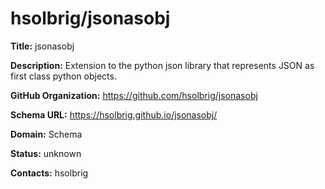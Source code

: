 # hsolbrig/jsonasobj

**Title:** jsonasobj

**Description:** Extension to the python json library that represents JSON as first class python objects.

**GitHub Organization:** https://github.com/hsolbrig/jsonasobj

**Schema URL:** https://hsolbrig.github.io/jsonasobj/



**Domain:** Schema

**Status:** unknown



**Contacts:** hsolbrig